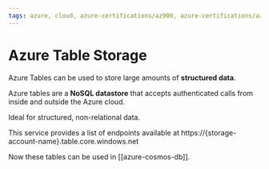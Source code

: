 ```yaml
---
tags: azure, cloud, azure-certifications/az900, azure-certifications/az204, storage
---
```


# Azure Table Storage

Azure Tables can be used to store large amounts of **structured data**.

Azure tables are a **NoSQL datastore** that accepts authenticated calls from inside and outside the Azure cloud.

Ideal for structured, non-relational data.

This service provides a list of endpoints available at  https://{storage-account-name}.table.core.windows.net

Now these tables can be used in [[azure-cosmos-db]].
